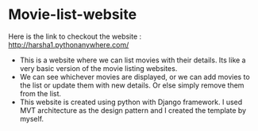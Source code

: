 # Movie-list-website
Here is the link to checkout the website : http://harsha1.pythonanywhere.com/
 
<ul><li>This is a website where we can list movies with their details. Its like a very basic version of the movie listing websites.</li><li> We can see whichever movies are displayed, or we can add movies to the list or update them with new details. Or else simply remove them from the list.</li>
<li>This website is created using python with Django framework. I used MVT architecture as the design pattern and I created the template by myself. </li>
</ul>
